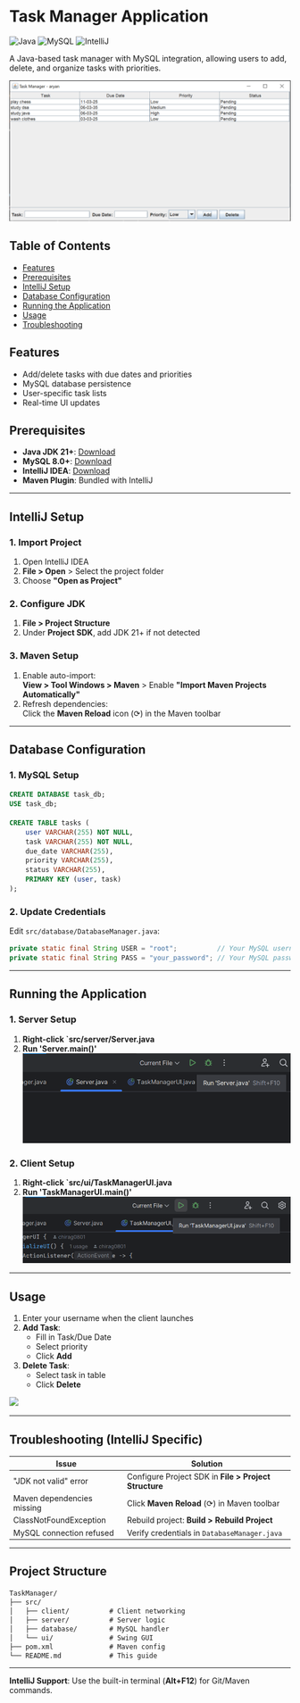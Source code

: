 # Task Manager Application

![Java](https://img.shields.io/badge/Java-17%2B-orange)
![MySQL](https://img.shields.io/badge/MySQL-8.0%2B-blue)
![IntelliJ](https://img.shields.io/badge/IDE-IntelliJ_IDEA-purple)

A Java-based task manager with MySQL integration, allowing users to add, delete, and organize tasks with priorities.

![](screenshots/demo.png)

## Table of Contents
- [Features](#features)
- [Prerequisites](#prerequisites)
- [IntelliJ Setup](#intellij-setup)
- [Database Configuration](#database-configuration)
- [Running the Application](#running-the-application)
- [Usage](#usage)
- [Troubleshooting](#troubleshooting)

## Features
- Add/delete tasks with due dates and priorities
- MySQL database persistence
- User-specific task lists
- Real-time UI updates

## Prerequisites
- **Java JDK 21+**: [Download](https://adoptium.net/)
- **MySQL 8.0+**: [Download](https://dev.mysql.com/downloads/mysql/)
- **IntelliJ IDEA**: [Download](https://www.jetbrains.com/idea/)
- **Maven Plugin**: Bundled with IntelliJ

---

## IntelliJ Setup

### 1. Import Project
1. Open IntelliJ IDEA
2. **File > Open** > Select the project folder
3. Choose **"Open as Project"**

### 2. Configure JDK
1. **File > Project Structure**
2. Under **Project SDK**, add JDK 21+ if not detected

### 3. Maven Setup
1. Enable auto-import:  
   **View > Tool Windows > Maven** > Enable **"Import Maven Projects Automatically"**
2. Refresh dependencies:  
   Click the **Maven Reload** icon (⟳) in the Maven toolbar

---

## Database Configuration

### 1. MySQL Setup
```sql
CREATE DATABASE task_db;
USE task_db;

CREATE TABLE tasks (
    user VARCHAR(255) NOT NULL,
    task VARCHAR(255) NOT NULL,
    due_date VARCHAR(255),
    priority VARCHAR(255),
    status VARCHAR(255),
    PRIMARY KEY (user, task)
);
```

### 2. Update Credentials
Edit `src/database/DatabaseManager.java`:
```java
private static final String USER = "root";          // Your MySQL username
private static final String PASS = "your_password"; // Your MySQL password
```

---

## Running the Application

### 1. Server Setup
1. **Right-click `src/server/Server.java** 
2. **Run 'Server.main()'**
   ![Run Server](screenshots/run-server.png)

### 2. Client Setup
1. **Right-click `src/ui/TaskManagerUI.java** 
2. **Run 'TaskManagerUI.main()'**
   ![Run Client](screenshots/run-client.png)

---

## Usage
1. Enter your username when the client launches
2. **Add Task**:
   - Fill in Task/Due Date
   - Select priority
   - Click **Add**
3. **Delete Task**:
   - Select task in table
   - Click **Delete**

![](screenshots/add-delete-demo.gif)

---

## Troubleshooting (IntelliJ Specific)

| Issue | Solution |
|-------|----------|
| "JDK not valid" error | Configure Project SDK in **File > Project Structure** |
| Maven dependencies missing | Click **Maven Reload** (⟳) in Maven toolbar |
| ClassNotFoundException | Rebuild project: **Build > Rebuild Project** |
| MySQL connection refused | Verify credentials in `DatabaseManager.java` |

---

## Project Structure
```
TaskManager/
├── src/
│   ├── client/          # Client networking
│   ├── server/          # Server logic
│   ├── database/        # MySQL handler
│   └── ui/              # Swing GUI
├── pom.xml              # Maven config
└── README.md            # This guide
```

---

**IntelliJ Support**: Use the built-in terminal (**Alt+F12**) for Git/Maven commands.
